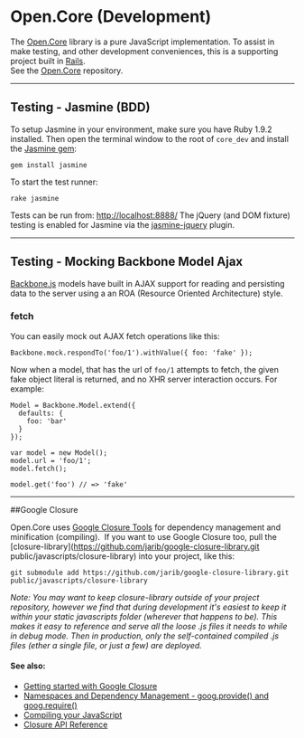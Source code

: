 # Open.Core (Development)

The [Open.Core](https://github.com/philcockfield/js-open.core) library is a pure JavaScript implementation.
To assist in make testing, and other development conveniences, this is a supporting project built in
[Rails](http://rubyonrails.org/).  
See the [Open.Core](https://github.com/philcockfield/js-open.core) repository.

---
## Testing - Jasmine (BDD)
To setup Jasmine in your environment, make sure you have Ruby 1.9.2 installed.
Then open the terminal window to the root of `core_dev` and install the
[Jasmine gem](https://github.com/pivotal/jasmine-gem):

   `gem install jasmine`

To start the test runner:

   `rake jasmine`

Tests can be run from: [http://localhost:8888/](http://localhost:8888/)
The jQuery (and DOM fixture) testing is enabled for Jasmine via the
[jasmine-jquery](https://github.com/velesin/jasmine-jquery) plugin.


---
## Testing - Mocking Backbone Model Ajax
[Backbone.js](http://documentcloud.github.com/backbone/#Model-fetch) models have built in AJAX support for reading
and persisting data to the server using a an ROA (Resource Oriented Architecture) style.

### fetch
You can easily mock out AJAX fetch operations like this:

    Backbone.mock.respondTo('foo/1').withValue({ foo: 'fake' });

Now when a model, that has the url of `foo/1` attempts to fetch, the given
fake object literal is returned, and no XHR server interaction occurs.
For example:

    Model = Backbone.Model.extend({
      defaults: {
        foo: 'bar'
      }
    });

    var model = new Model();
    model.url = 'foo/1';
    model.fetch();

    model.get('foo') // => 'fake'

---
##Google Closure

Open.Core uses [Google Closure Tools](http://code.google.com/closure/) for dependency management and minification (compiling). 
If you want to use Google Closure too, pull the
[closure-library](https://github.com/jarib/google-closure-library.git public/javascripts/closure-library)
into your project, like this:

`git submodule add https://github.com/jarib/google-closure-library.git public/javascripts/closure-library`

_Note: You may want to keep closure-library outside of your project repository, however we find that during development
it's easiest to keep it within your static javascripts folder (wherever that happens to be).
This makes it easy to reference and serve all the loose .js files it needs to while in debug mode.
Then in production, only the self-contained compiled .js files (ether a single file, or just a few) are deployed._

#### See also:

* [Getting started with Google Closure](http://code.google.com/closure/library/docs/gettingstarted.html)
* [Namespaces and Dependency Management - goog.provide() and goog.require()](http://code.google.com/closure/library/docs/introduction.html)
* [Compiling your JavaScript](http://code.google.com/closure/library/docs/calcdeps.html)
* [Closure API Reference](http://closure-library.googlecode.com/svn/docs/index.html)

